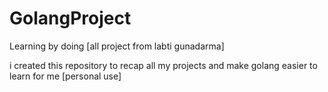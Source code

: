 # GolangProject
Learning by doing [all project from labti gunadarma]

i created this repository to recap all my projects and make golang easier to learn for me [personal use]
